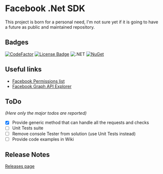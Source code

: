 # Facebook .Net SDK

This project is born for a personal need, I'm not sure yet if it is going to have a future as public and maintained repository.

## Badges
[![CodeFactor](https://www.codefactor.io/repository/github/fabricatorsltd/facebook-sdk-dotnet/badge)](https://www.codefactor.io/repository/github/fabricatorsltd/facebook-sdk-dotnet) [![License Badge](https://img.shields.io/badge/license-MPL--2.0-blue)](https://github.com/SubPixel-it/instagram-sdk-dotnet/blob/master/LICENSE) ![.NET](https://github.com/fabricatorsltd/facebook-sdk-dotnet/workflows/.NET/badge.svg) [![NuGet](https://img.shields.io/nuget/v/SubPixel.Facebook.SDK.svg?style=square&label=nuget)](https://www.nuget.org/packages/SubPixel.Facebook.SDK/)

## Useful links
*   [Facebook Permissions list](https://developers.facebook.com/docs/facebook-login/permissions)
*   [Facebook Graph API Explorer](https://developers.facebook.com/tools/explorer)

## ToDo
_(Here only the major todos are reported)_
*   [x] Provide generic method that can handle all the requests and checks
*   [ ] Unit Tests suite
*   [ ] Remove console Tester from solution (use Unit Tests instead)
*   [ ] Provide code examples in Wiki

## Release Notes
[Releases page](https://github.com/fabricatorsltd/facebook-sdk-dotnet/releases)

